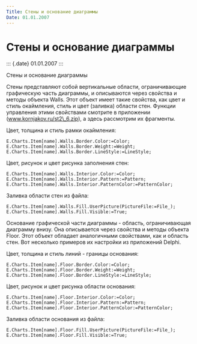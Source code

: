 ```yaml
---
Title: Стены и основание диаграммы
Date: 01.01.2007
---
```



Стены и основание диаграммы
===========================

::: {.date}
01.01.2007
:::

Стены и основание диаграммы

Стены представляют собой вертикальные области, ограничивающие
графическую часть диаграммы, и описываются через свойства и методы
объекта Walls. Этот объект имеет такие свойства, как цвет и стиль
окаймления, стиль и цвет (заливка) области стен. Функции управления
этими свойствами смотрите в приложении (www.kornjakov.ru/st2\_6.zip), а
здесь рассмотрим их фрагменты.

Цвет, толщина и стиль рамки окаймления:

    E.Charts.Item[name].Walls.Border.Color:=Color;
    E.Charts.Item[name].Walls.Border.Weight:=Weight;
    E.Charts.Item[name].Walls.Border.LineStyle:=LineStyle;

 

Цвет, рисунок и цвет рисунка заполнения стен:

     
    E.Charts.Item[name].Walls.Interior.Color:=Color;
    E.Charts.Item[name].Walls.Interior.Pattern:=Pattern;
    E.Charts.Item[name].Walls.Interior.PatternColor:=PatternColor;

Заливка области стен из файла:

    E.Charts.Item[name].Walls.Fill.UserPicture(PictureFile:=File_);
    E.Charts.Item[name].Walls.Fill.Visible:=True;

 

Основание графической части диаграммы - область, ограничивающая
диаграмму внизу. Она описывается через свойства и методы объекта Floor.
Этот объект обладает аналогичными свойствами, как и область стен. Вот
несколько примеров их настройки из приложений Delphi.

Цвет, толщина и стиль линий - границы основания:

    E.Charts.Item[name].Floor.Border.Color:=Color;
    E.Charts.Item[name].Floor.Border.Weight:=Weight;
    E.Charts.Item[name].Floor.Border.LineStyle:=LineStyle;

 

Цвет, рисунок и цвет рисунка области основания:

    E.Charts.Item[name].Floor.Interior.Color:=Color;
    E.Charts.Item[name].Floor.Interior.Pattern:=Pattern;
    E.Charts.Item[name].Floor.Interior.PatternColor:=PatternColor;

 

Заливка области основания из файла:

    E.Charts.Item[name].Floor.Fill.UserPicture(PictureFile:=File_);
    E.Charts.Item[name].Floor.Fill.Visible:=True;

 
